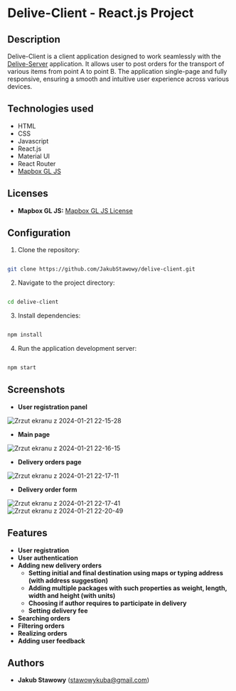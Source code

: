 # Delive-Client - React.js Project

## Description

Delive-Client is a client application designed to work seamlessly with the [Delive-Server](https://github.com/JakubStawowy/delive-server) application. It allows user to post orders for the transport of various items from point A to point B. The application single-page and fully responsive, ensuring a smooth and intuitive user experience across various devices.

## Technologies used

- HTML
- CSS
- Javascript
- React.js
- Material UI
- React Router
- [Mapbox GL JS](https://www.mapbox.com/)
  
## Licenses

- **Mapbox GL JS:** [Mapbox GL JS License](https://www.mapbox.com/legal/tos)

## Configuration

1. Clone the repository:

```bash

git clone https://github.com/JakubStawowy/delive-client.git
```

2. Navigate to the project directory:

```bash

cd delive-client
```
3. Install dependencies:
```bash

npm install
```
4. Run the application development server:
```bash

npm start
```

## Screenshots
- **User registration panel**

![Zrzut ekranu z 2024-01-21 22-15-28](https://github.com/JakubStawowy/delive-client/assets/57110082/9a7c8994-3172-432b-b9b7-9885990fe7f1)

- **Main page**

![Zrzut ekranu z 2024-01-21 22-16-15](https://github.com/JakubStawowy/delive-client/assets/57110082/ddae9b0e-e9b0-4b07-b7af-ce7f485029db)

- **Delivery orders page**

![Zrzut ekranu z 2024-01-21 22-17-11](https://github.com/JakubStawowy/delive-client/assets/57110082/80a7f865-4bb2-451c-a5a0-4adf59986611)

- **Delivery order form**

![Zrzut ekranu z 2024-01-21 22-17-41](https://github.com/JakubStawowy/delive-client/assets/57110082/620eff6b-a8d9-4684-8b59-f31a022af052)
![Zrzut ekranu z 2024-01-21 22-20-49](https://github.com/JakubStawowy/delive-client/assets/57110082/2a7fa8a0-fe69-4af2-a183-2d3c73fe4264)


## Features
- **User registration**
- **User authentication**
- **Adding new delivery orders**
  - **Setting initial and final destination using maps or typing address (with address suggestion)**
  - **Adding multiple packages with such properties as weight, length, width and height (with units)**
  - **Choosing if author requires to participate in delivery**
  - **Setting delivery fee**
- **Searching orders**
- **Filtering orders**
- **Realizing orders**
- **Adding user feedback**

## Authors
- **Jakub Stawowy** (stawowykuba@gmail.com)
